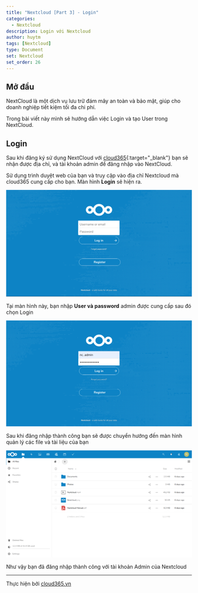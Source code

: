 ```yaml
---
title: "Nextcloud [Part 3] - Login" 
categories:
  - Nextcloud
description: Login với Nextcloud
author: huytm
tags: [Nextcloud]
type: Document
set: Nextcloud
set_order: 26
---
```


## Mở đầu

NextCloud là một dịch vụ lưu trữ đám mây an toàn và bảo mật, giúp cho doanh nghiệp tiết kiệm tối đa chi phí.

Trong bài viết này mình sẽ hướng dẫn việc Login và tạo User trong NextCloud.

## Login

Sau khi đăng ký sử dụng NextCloud với [cloud365](https://cloud365.vn/){:target="_blank"} bạn sẽ nhận được địa chỉ, và tài khoản admin để đăng nhập vào NextCloud.

Sử dụng trình duyệt web của bạn và truy cập vào địa chỉ Nextcloud mà cloud365 cung cấp cho bạn. Màn hình **Login** sẽ hiện ra.

<p align="center">
<img src="/images/img-nextcloud/part1/nextcloud1-1.png">
</p>

Tại màn hình này, bạn nhập **User và password** admin được cung cấp sau đó chọn Login

<p align="center">
<img src="/images/img-nextcloud/part1/nextcloud1-2.png">
</p>

Sau khi đăng nhập thành công bạn sẽ được chuyển hướng đến màn hình quản lý các file và tài liệu của bạn

<p align="center">
<img src="/images/img-nextcloud/part1/nextcloud1-3.png">
</p>

Như vậy bạn đã đăng nhập thành công với tài khoản Admin của Nextcloud

---

Thực hiện bởi <a href="https://cloud365.vn/" target="_blank">cloud365.vn</a>
